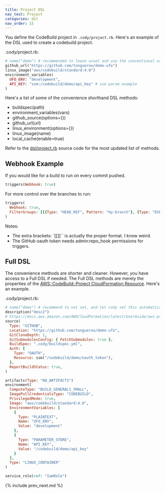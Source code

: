 ```yaml
---
title: Project DSL
nav_text: Project
categories: dsl
nav_order: 15
---
```


You define the CodeBuild project in `.cody/project.rb`. Here's an example of the DSL used to create a codebuild project.

.cody/project.rb:

```ruby
# name("demo") # recommended to leave unset and use the conventional name that cody sets
github_url("https://github.com/tongueroo/demo-ufo")
linux_image("aws/codebuild/standard:4.0")
environment_variables(
  UFO_ENV: "development",
  API_KEY: "ssm:/codebuild/demo/api_key" # ssm param example
)
```

Here's a list of some of the convenience shorthand DSL methods:

* buildspec(path)
* environment_variables(vars)
* github_source(options={})
* github_url(url)
* linux_environment(options={})
* linux_image(name)
* local_cache(enable=true)

Refer to the [dsl/project.rb](https://github.com/tongueroo/cody/blob/master/lib/cody/dsl/project.rb) source code for the most updated list of methods.

## Webhook Example

If you would like for a build to run on every commit pushed.

```ruby
triggers(Webhook: true)
```

For more control over the branches to run:

```ruby
triggers(
  Webhook: true,
  FilterGroups: [[{Type: "HEAD_REF", Pattern: "my-branch"}, {Type: "EVENT", Pattern: "PUSH"}]]
)
```

Notes:

* The extra brackets: `[[]]`` is actually the proper format. I know weird.
* The GitHub oauth token needs admin:repo_hook permissions for triggers.

## Full DSL

The convenience methods are shorter and cleaner. However, you have access to a Full DSL if needed. The Full DSL methods are merely the properties of the [AWS::CodeBuild::Project CloudFormation Resource](https://docs.aws.amazon.com/AWSCloudFormation/latest/UserGuide/aws-resource-codebuild-project.html).  Here's an example.

.cody/project.rb:

```ruby
# name("demo") # recommend to not set, and let cody set this automatically
description("desc2")
# https://docs.aws.amazon.com/AWSCloudFormation/latest/UserGuide/aws-properties-codebuild-project-source.html
source(
  Type: "GITHUB",
  Location: "https://github.com/tongueroo/demo-ufo",
  GitCloneDepth: 1,
  GitSubmodulesConfig: { FetchSubmodules: true },
  BuildSpec: ".cody/buildspec.yml",
  Auth: {
    Type: "OAUTH",
    Resource: ssm("/codebuild/demo/oauth_token"),
  },
  ReportBuildStatus: true,
)

artifacts(Type: "NO_ARTIFACTS")
environment(
  ComputeType: "BUILD_GENERAL1_SMALL",
  ImagePullCredentialsType: "CODEBUILD",
  PrivilegedMode: true,
  Image: "aws/codebuild/standard:4.0",
  EnvironmentVariables: [
    {
      Type: "PLAINTEXT",
      Name: "UFO_ENV",
      Value: "development"
    },
    {
      Type: "PARAMETER_STORE",
      Name: "API_KEY",
      Value: "/codebuild/demo/api_key"
    }
  ],
  Type: "LINUX_CONTAINER"
)

service_role(ref: "IamRole")
```

{% include prev_next.md %}
